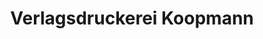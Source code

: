 ---
title: "Verlagsdruckerei Koopmann"
url: /lingen-ems/verlagsdruckerei-koopmann/
shop: Kopieren
---